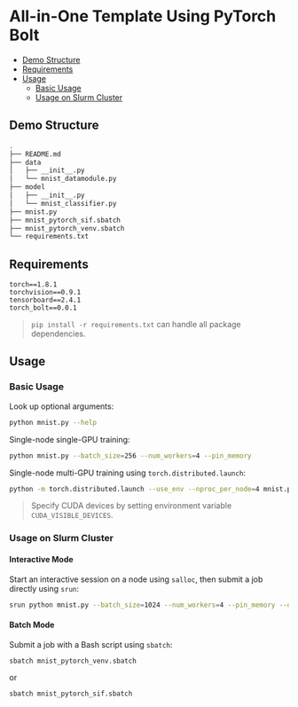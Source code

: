 # All-in-One Template Using PyTorch Bolt

* [Demo Structure](https://github.com/yzhang-dev/PyTorch-with-Slurm/tree/main/Tutorials/All-in-One-Template-Using-PyTorch-Bolt#demo-structure)
* [Requirements](https://github.com/yzhang-dev/PyTorch-with-Slurm/tree/main/Tutorials/All-in-One-Template-Using-PyTorch-Bolt#requirements)
* [Usage](https://github.com/yzhang-dev/PyTorch-with-Slurm/tree/main/Tutorials/All-in-One-Template-Using-PyTorch-Bolt#usage)
  * [Basic Usage](https://github.com/yzhang-dev/PyTorch-with-Slurm/tree/main/Tutorials/All-in-One-Template-Using-PyTorch-Bolt#basic-usage)
  * [Usage on Slurm Cluster](https://github.com/yzhang-dev/PyTorch-with-Slurm/tree/main/Tutorials/All-in-One-Template-Using-PyTorch-Bolt#usage-on-slurm-cluster)



## Demo Structure

```bash
.
├── README.md
├── data
│   ├── __init__.py
│   └── mnist_datamodule.py
├── model
│   ├── __init__.py
│   └── mnist_classifier.py
├── mnist.py
├── mnist_pytorch_sif.sbatch
├── mnist_pytorch_venv.sbatch
└── requirements.txt
```



## Requirements

```
torch==1.8.1
torchvision==0.9.1
tensorboard==2.4.1
torch_bolt==0.0.1
```



> `pip install -r requirements.txt` can handle all package dependencies.



## Usage

### Basic Usage

Look up optional arguments:

```bash
python mnist.py --help
```

Single-node single-GPU training:

```bash
python mnist.py --batch_size=256 --num_workers=4 --pin_memory
```

Single-node multi-GPU training using `torch.distributed.launch`:

```bash
python -m torch.distributed.launch --use_env --nproc_per_node=4 mnist.py --batch_size=1024 --num_workers=4 --pin_memory --distributed
```



> Specify CUDA devices by setting environment variable `CUDA_VISIBLE_DEVICES`.



### Usage on Slurm Cluster

#### Interactive Mode

Start an interactive session on a node using `salloc`, then submit a job directly using `srun`:

```bash
srun python mnist.py --batch_size=1024 --num_workers=4 --pin_memory --distributed --use_slurm
```



#### Batch Mode

Submit a job with a Bash script using `sbatch`:

```bash
sbatch mnist_pytorch_venv.sbatch
```

or

```bash
sbatch mnist_pytorch_sif.sbatch
```
